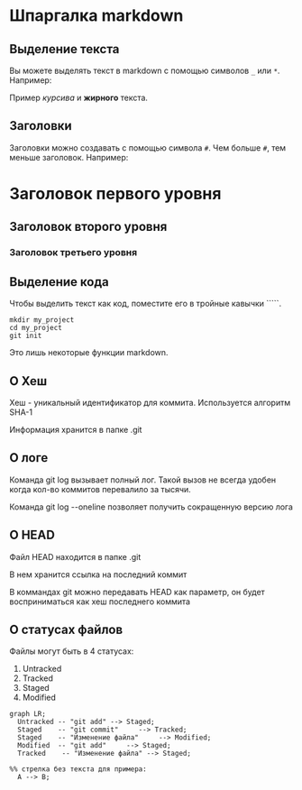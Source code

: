 # Шпаргалка markdown

## Выделение текста

Вы можете выделять текст в markdown с помощью символов `_` или `*`. Например:

Пример _курсива_ и **жирного** текста.

## Заголовки

Заголовки можно создавать с помощью символа `#`. Чем больше `#`, тем меньше заголовок. Например:

# Заголовок первого уровня
## Заголовок второго уровня
### Заголовок третьего уровня

## Выделение кода

Чтобы выделить текст как код, поместите его в тройные кавычки `````. 

```
mkdir my_project
cd my_project
git init
```
Это лишь некоторые функции markdown. 

## О Хеш
Хеш - уникальный идентификатор для коммита. Используется алгоритм SHA-1

Информация хранится в папке .git


## О логе
Команда git log вызывает полный лог. Такой вызов не всегда удобен когда кол-во коммитов перевалило за тысячи.

Команда git log --oneline позволяет получить сокращенную версию лога


## О HEAD
Файл HEAD находится в папке .git

В нем хранится ссылка на последний коммит

В коммандах git можно передавать HEAD как параметр, он будет восприниматься как хеш последнего коммита


## О статусах файлов
Файлы могут быть в 4 статусах:
1. Untracked
2. Tracked
3. Staged
4. Modified

```mermaid
graph LR;
  Untracked -- "git add" --> Staged;
  Staged    -- "git commit"     --> Tracked;
  Staged    -- "Изменение файла"     --> Modified;
  Modified  -- "git add"     --> Staged;
  Tracked    -- "Изменение файла" --> Staged;

%% стрелка без текста для примера: 
  A --> B;
``` 